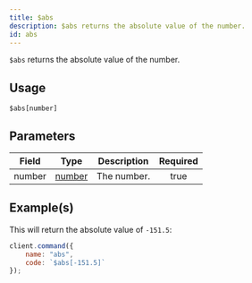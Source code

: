 ```yaml
---
title: $abs
description: $abs returns the absolute value of the number.
id: abs
---
```


`$abs` returns the absolute value of the number.

## Usage

```aoi
$abs[number]
```

## Parameters

| Field  | Type                                                                                              | Description | Required |
| ------ | ------------------------------------------------------------------------------------------------- | ----------- | :------: |
| number | [number](https://developer.mozilla.org/en-US/docs/Web/JavaScript/Reference/Global_Objects/Number) | The number. |   true   |

## Example(s)

This will return the absolute value of `-151.5`:

```js
client.command({
    name: "abs",
    code: `$abs[-151.5]`
});
```
